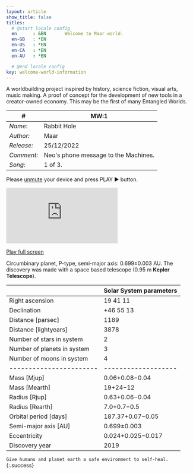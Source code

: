 ```yaml
---
layout: article
show_title: false
titles:
  # @start locale config
  en      : &EN       Welcome to Maar world.
  en-GB   : *EN
  en-US   : *EN
  en-CA   : *EN
  en-AU   : *EN

  # @end locale config
key: welcome-world-information
---
```


A worldbuilding project inspired by history, science fiction, visual arts, music making. A proof of concept for the development of new tools in a creator-owned economy. This may be the first of many Entangled Worlds. 

| #    | MW:1                                 |
|-------------|--------------------------------------|
| *Name:*    | Rabbit Hole                          |
| *Author:*   | Maar                                 |
| *Release:*  | 25/12/2022                           |
| *Comment:* | Neo's phone message to the Machines. |
| *Song:*    | 1 of 3.                              |

Please <a href="https://support.apple.com/en-gb/HT208353" rel="unmute" target="_blank"> unmute</a> 
your device and press PLAY ▶️ button. 

<div class="container">
  <iframe class="responsive-iframe" src="https://play.maar.world/?g=8&s=0&c=0" style="border: 0" ></iframe>
</div> 

<a href="https://play.maar.world/?g=8&s=0&c=0 " rel="Maar World Player" target="_blank"> Play full screen</a> 


Circumbinary planet, P-type, semi-major axis: 0.699±0.003 AU. 
The discovery was made with a space based telescope (0.95 m **Kepler Telescope**).


|           | Solar System parameters  |
|-----------------------------|-----------|
| Right ascension             | 19 41 11  |
| Declination                 | +46 55 13 |
| Distance [parsec]           | 1189      |
| Distance [lightyears]       | 3878      |
| Number of stars in system   | 2         |
| Number of planets in system | 3         |
| Number of moons in system | 4         |
|-----------------------|-------------------|
| Mass [Mjup]           | 0.06+0.08−0.04    |
| Mass [Mearth]         | 19+24−12          |
| Radius [Rjup]         | 0.63+0.06−0.04    |
| Radius [Rearth]       | 7.0+0.7−0.5       |
| Orbital period [days] | 187.37+0.07−0.05  |
| Semi-major axis [AU]  | 0.699±0.003       |
| Eccentricity          | 0.024+0.025−0.017 |
| Discovery year        | 2019              |

`Give humans and planet earth a safe environment to self-heal.`{:.success} 
